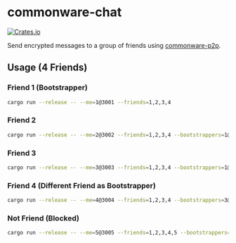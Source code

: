 # commonware-chat 

[![Crates.io](https://img.shields.io/crates/v/commonware-chat.svg)](https://crates.io/crates/commonware-chat)

Send encrypted messages to a group of friends using [commonware-p2p](https://crates.io/crates/commonware-p2p).

## Usage (4 Friends)

### Friend 1 (Bootstrapper)

```sh
cargo run --release -- --me=1@3001 --friends=1,2,3,4
```

### Friend 2

```sh
cargo run --release -- --me=2@3002 --friends=1,2,3,4 --bootstrappers=1@127.0.0.1:3001 
```

### Friend 3

```sh
cargo run --release -- --me=3@3003 --friends=1,2,3,4 --bootstrappers=1@127.0.0.1:3001 
```

### Friend 4 (Different Friend as Bootstrapper)

```sh
cargo run --release -- --me=4@3004 --friends=1,2,3,4 --bootstrappers=3@127.0.0.1:3003
```

### Not Friend (Blocked)

```sh
cargo run --release -- --me=5@3005 --friends=1,2,3,4,5 --bootstrappers=1@127.0.0.1:3001 
```